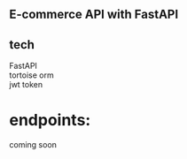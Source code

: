  ## E-commerce API with FastAPI 


## tech
FastAPI \
tortoise orm \
jwt token

# endpoints:

coming soon
